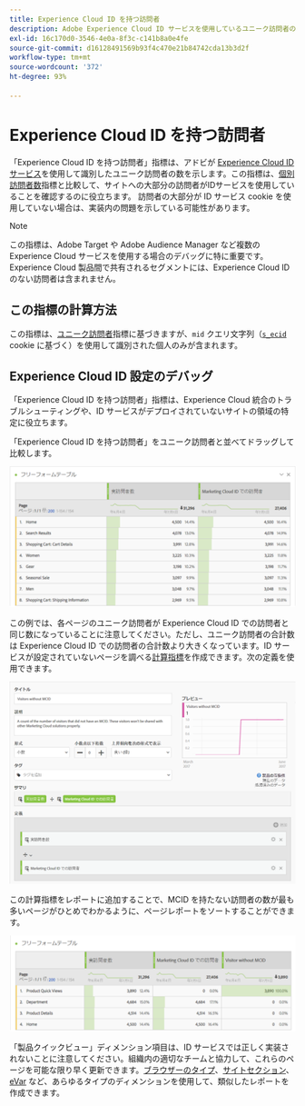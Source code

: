 ```yaml
---
title: Experience Cloud ID を持つ訪問者
description: Adobe Experience Cloud ID サービスを使用しているユニーク訪問者の数です。
exl-id: 16c170d0-3546-4e0a-8f3c-c141b8a0e4fe
source-git-commit: d16128491569b93f4c470e21b84742cda13b3d2f
workflow-type: tm+mt
source-wordcount: '372'
ht-degree: 93%

---
```


# Experience Cloud ID を持つ訪問者

「Experience Cloud ID を持つ訪問者」指標は、アドビが [Experience Cloud ID サービス](https://experienceleague.adobe.com/docs/id-service/using/home.html?lang=ja)を使用して識別したユニーク訪問者の数を示します。この指標は、[個別訪問者数](unique-visitors.md)指標と比較して、サイトへの大部分の訪問者がIDサービスを使用していることを確認するのに役立ちます。 訪問者の大部分が ID サービス cookie を使用していない場合は、実装内の問題を示している可能性があります。

>[!NOTE]
>
>この指標は、Adobe Target や Adobe Audience Manager など複数の Experience Cloud サービスを使用する場合のデバッグに特に重要です。Experience Cloud 製品間で共有されるセグメントには、Experience Cloud ID のない訪問者は含まれません。

## この指標の計算方法

この指標は、[ユニーク訪問者](unique-visitors.md)指標に基づきますが、`mid` クエリ文字列（[`s_ecid`](https://experienceleague.adobe.com/docs/core-services/interface/ec-cookies/cookies-analytics.html?lang=ja) cookie に基づく）を使用して識別された個人のみが含まれます。

## Experience Cloud ID 設定のデバッグ

「Experience Cloud ID を持つ訪問者」指標は、Experience Cloud 統合のトラブルシューティングや、ID サービスがデプロイされていないサイトの領域の特定に役立ちます。

「Experience Cloud ID を持つ訪問者」をユニーク訪問者と並べてドラッグして比較します。

![ユニーク訪問者の比較](assets/metric-mcvid1.png)

この例では、各ページのユニーク訪問者が Experience Cloud ID での訪問者と同じ数になっていることに注意してください。ただし、ユニーク訪問者の合計数は Experience Cloud ID での訪問者の合計数より大きくなっています。ID サービスが設定されていないページを調べる[計算指標](../c-calcmetrics/cm-overview.md)を作成できます。次の定義を使用できます。

![計算指標の定義](assets/metric-mcvid2.png)

この計算指標をレポートに追加することで、MCID を持たない訪問者の数が最も多いページがひとめでわかるように、ページレポートをソートすることができます。

![ID サービスを使用しないページ](assets/metric-mcvid3.png)

「製品クイックビュー」ディメンション項目は、ID サービスでは正しく実装されないことに注意してください。組織内の適切なチームと協力して、これらのページを可能な限り早く更新できます。[ブラウザーのタイプ](../dimensions/browser-type.md)、[サイトセクション](../dimensions/site-section.md)、[eVar](../dimensions/evar.md) など、あらゆるタイプのディメンションを使用して、類似したレポートを作成できます。
